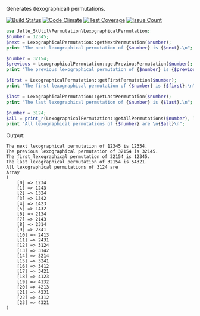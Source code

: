 Generates (lexographical) permutations.

[![Build Status](https://travis-ci.org/Jelle-S/permutations.svg?branch=master)](https://travis-ci.org/Jelle-S/permutations) [![Code Climate](https://codeclimate.com/github/Jelle-S/permutations/badges/gpa.svg)](https://codeclimate.com/github/Jelle-S/permutations) [![Test Coverage](https://codeclimate.com/github/Jelle-S/permutations/badges/coverage.svg)](https://codeclimate.com/github/Jelle-S/permutations/coverage) [![Issue Count](https://codeclimate.com/github/Jelle-S/permutations/badges/issue_count.svg)](https://codeclimate.com/github/Jelle-S/permutations)

```php
use Jelle_S\Util\Permutation\LexographicalPermutation;
$number = 12345;
$next = LexographicalPermutation::getNextPermutation($number);
print "The next lexographical permutation of {$number} is {$next}.\n";

$number = 32154;
$previous = LexographicalPermutation::getPreviousPermutation($number);
print "The previous lexographical permutation of {$number} is {$previous}.\n";

$first = LexographicalPermutation::getFirstPermutation($number);
print "The first lexographical permutation of {$number} is {$first}.\n";

$last = LexographicalPermutation::getLastPermutation($number);
print "The last lexographical permutation of {$number} is {$last}.\n";

$number = 3124;
$all = print_r(LexographicalPermutation::getAllPermutations($number), TRUE);
print "All lexographical permutations of {$number} are \n{$all}\n";
```

Output:
```
The next lexographical permutation of 12345 is 12354.
The previous lexographical permutation of 32154 is 32145.
The first lexographical permutation of 32154 is 12345.
The last lexographical permutation of 32154 is 54321.
All lexographical permutations of 3124 are 
Array
(
    [0] => 1234
    [1] => 1243
    [2] => 1324
    [3] => 1342
    [4] => 1423
    [5] => 1432
    [6] => 2134
    [7] => 2143
    [8] => 2314
    [9] => 2341
    [10] => 2413
    [11] => 2431
    [12] => 3124
    [13] => 3142
    [14] => 3214
    [15] => 3241
    [16] => 3412
    [17] => 3421
    [18] => 4123
    [19] => 4132
    [20] => 4213
    [21] => 4231
    [22] => 4312
    [23] => 4321
)
```
